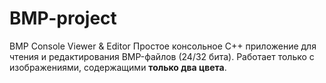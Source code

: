 # BMP-project
BMP Console Viewer &amp; Editor  Простое консольное C++ приложение для чтения и редактирования BMP-файлов (24/32 бита). Работает только с изображениями, содержащими **только два цвета**.
